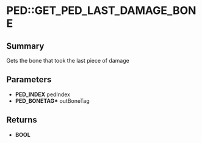 # PED::GET_PED_LAST_DAMAGE_BONE

## Summary
Gets the bone that took the last piece of damage

## Parameters
* **PED_INDEX** pedIndex
* **PED_BONETAG\*** outBoneTag

## Returns
* **BOOL**